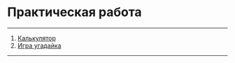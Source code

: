  # <h1>Практическая работа</h1>


---

1. [Калькулятор](07_Number_and_string/index.html)
2. [Игра угадайка](08_if_else/index.html)





---
